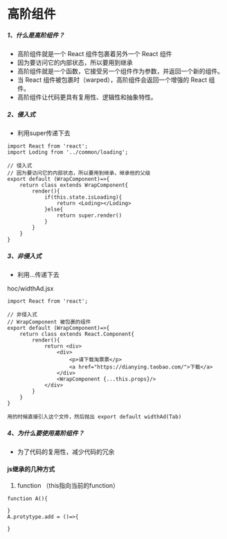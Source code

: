 # 高阶组件
##### 1、什么是高阶组件？
- 高阶组件就是一个 React 组件包裹着另外一个 React 组件
- 因为要访问它的内部状态，所以要用到继承
- 高阶组件就是一个函数，它接受另一个组件作为参数，并返回一个新的组件。
- 当 React 组件被包裹时（warped），高阶组件会返回一个增强的 React 组件。
- 高阶组件让代码更具有复用性、逻辑性和抽象特性。
##### 2、侵入式
- 利用super传递下去

```
import React from 'react';
import Loding from '../common/loading';

// 侵入式
// 因为要访问它的内部状态，所以要用到继承，继承他的父级
export default (WrapComponent)=>{
    return class extends WrapComponent{
        render(){
            if(this.state.isLoading){
                return <Loding></Loding>
            }else{
                return super.render()
            }
        }
    }
}
```

##### 3、非侵入式
- 利用...传递下去

hoc/widthAd.jsx

```
import React from 'react';

// 非侵入式
// WrapComponent 被包裹的组件
export default (WrapComponent)=>{
    return class extends React.Component{
        render(){
            return <div>
                <div>
                    <p>请下载淘票票</p>
                    <a href="https://dianying.taobao.com/">下载</a>
                </div>
                <WrapComponent {...this.props}/>
            </div>
        }
    }
}

用的时候直接引入这个文件，然后抛出 export default widthAd(Tab)
```

##### 4、为什么要使用高阶组件？
- 为了代码的复用性，减少代码的冗余

#### js继承的几种方式
1. function    （this指向当前的function）
```
function A(){
    
}
A.protytype.add = ()=>{
    
}
```

